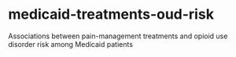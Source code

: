 # medicaid-treatments-oud-risk
Associations between pain-management treatments and opioid use disorder risk among Medicaid patients
